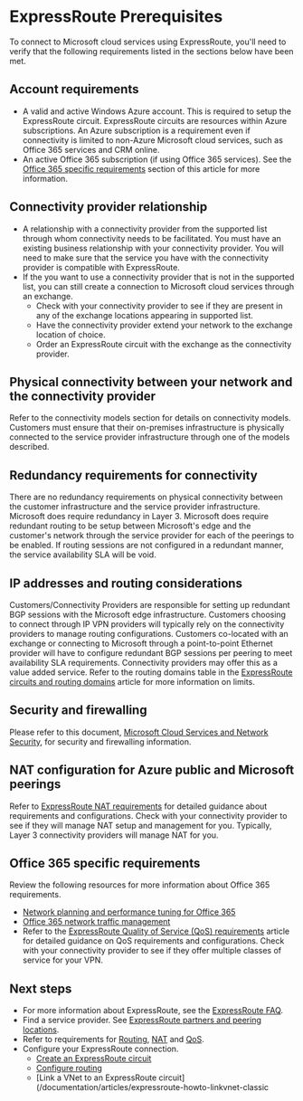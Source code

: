 <properties
   pageTitle="Prerequisites for ExpressRoute adoption | Windows Azure"
   description="This page provides a list of requirements to be met before you can order an Azure ExpressRoute circuit."
   documentationCenter="na"
   services="expressroute"
   authors="cherylmc"
   manager="carolz"
   editor=""/>
<tags
   ms.service="expressroute"
   ms.date="09/21/2015"
   wacn.date=""/>


# ExpressRoute Prerequisites  

To connect to Microsoft cloud services using ExpressRoute, you'll need to verify that the following requirements listed in the sections below have been met.

## Account requirements

- A valid and active Windows Azure account. This is required to setup the ExpressRoute circuit. ExpressRoute circuits are resources within Azure subscriptions. An Azure subscription is a requirement even if connectivity is limited to non-Azure Microsoft cloud services, such as Office 365 services and CRM online.
- An active Office 365 subscription (if using Office 365 services). See the [Office 365 specific requirements](#office-365-specific-requirements) section of this article for more information.

## Connectivity provider relationship

- A relationship with a connectivity provider from the supported list through whom connectivity needs to be facilitated. You must have an existing business relationship with your connectivity provider. You will need to make sure that the service you have with the connectivity provider is compatible with ExpressRoute.
- If the you want to use a connectivity provider that is not in the supported list, you can still create a connection to Microsoft cloud services through an exchange.
	- Check with your connectivity provider to see if they are present in any of the exchange locations appearing in supported list.
	- Have the connectivity provider extend your network to the exchange location of choice.
	- Order an ExpressRoute circuit with the exchange as the connectivity provider.

## Physical connectivity between your network and the connectivity provider

Refer to the connectivity models section for details on connectivity models. Customers must ensure that their on-premises infrastructure is physically connected to the service provider infrastructure through one of the models described. 

## Redundancy requirements for connectivity

There are no redundancy requirements on physical connectivity between the customer infrastructure and the service provider infrastructure. 
Microsoft does require redundancy in Layer 3. Microsoft does require redundant routing to be setup between Microsoft's edge and the customer's network through the service provider for each of the peerings to be enabled. If routing sessions are not configured in a redundant manner, the service availability SLA will be void.

## IP addresses and routing considerations

Customers/Connectivity Providers are responsible for setting up redundant BGP sessions with the Microsoft edge infrastructure.  Customers choosing to connect through IP VPN providers will typically rely on the connectivity providers to manage routing configurations. Customers co-located with an exchange or connecting to Microsoft through a point-to-point Ethernet provider will have to configure redundant BGP sessions per peering to meet availability SLA requirements. Connectivity providers may offer this as a value added service. 
Refer to the routing domains table in the [ExpressRoute circuits and routing domains](/documentation/articles/expressroute-circuit-peerings) article for more information on limits.

## Security and firewalling

Please refer to this document, [Microsoft Cloud Services and Network Security](/documentation/articles/best-practices-network-security), for security and firewalling information.

## NAT configuration for Azure public and Microsoft peerings

Refer to [ExpressRoute NAT requirements](/documentation/articles/expressroute-nat) for detailed guidance about requirements and configurations. Check with your connectivity provider to see if they will manage NAT setup and management for you. Typically, Layer 3 connectivity providers will manage NAT for you.

## Office 365 specific requirements

Review the following resources for more information about Office 365 requirements.

- [Network planning and performance tuning for Office 365](https://support.office.com/zh-cn/article/Network-planning-and-performance-tuning-for-Office-365-e5f1228c-da3c-4654-bf16-d163daee8848)
- [Office 365 network traffic management](https://support.office.com/article/Office-365-network-traffic-management-e1da26c6-2d39-4379-af6f-4da213218408)
- Refer to the [ExpressRoute Quality of Service (QoS) requirements](/documentation/articles/expressroute-qos) article for detailed guidance on QoS requirements and configurations. Check with your connectivity provider to see if they offer multiple classes of service for your VPN. 

## Next steps

- For more information about ExpressRoute, see the [ExpressRoute FAQ](/documentation/articles/expressroute-faqs).
- Find a service provider. See [ExpressRoute partners and peering locations](/documentation/articles/expressroute-locations).
- Refer to requirements for [Routing](/documentation/articles/expressroute-routing), [NAT](/documentation/articles/expressroute-nat) and [QoS](/documentation/articles/expressroute-qos).
- Configure your ExpressRoute connection.
	- [Create an ExpressRoute circuit](/documentation/articles/expressroute-howto-circuit-classic)
	- [Configure routing](/documentation/articles/expressroute-howto-routing-classic)
	- [Link a VNet to an ExpressRoute circuit](/documentation/articles/expressroute-howto-linkvnet-classic
 
